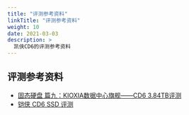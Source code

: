 ```yaml
---
title: "评测参考资料"
linkTitle: "评测参考资料"
weight: 10
date: 2021-03-03
description: >
  凯侠CD6的评测参考资料
---
```






## 评测参考资料

- [固态硬盘 篇九：KIOXIA数据中心旗舰——CD6 3.84TB评测](https://post.smzdm.com/p/ar688lr7/)
- [铠侠 CD6 SSD 评测](https://www.storagereview.com/zh-CN/review/kioxia-cd6-ssd-review)
